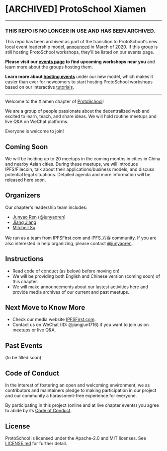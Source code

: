 # [ARCHIVED] ProtoSchool Xiamen

*******************************

### THIS REPO IS NO LONGER IN USE AND HAS BEEN ARCHIVED.

This repo has been archived as part of the transition to ProtoSchool's new local event leadership model, [announced](https://github.com/ProtoSchool/organizing/issues/84) in March of 2020. If this group is still hosting ProtoSchool workshops, they'll be listed on our events page.

**Please visit our [events page](https://proto.school/#/events) to find upcoming workshops near you** and learn more about the groups hosting them. 

**Learn more about [hosting events](https://proto.school/#/host)** under our new model, which makes it easier than ever for newcomers to start hosting ProtoSchool workshops based on our interactive [tutorials](https://proto.school/#/tutorials).

*********************************

Welcome to the Xiamen chapter of [ProtoSchool](https://proto.school)!

We are a group of people passionate about the decentralized web and excited to learn, teach, and share ideas. We will hold routine meetups and live Q&A on WeChat platforms. 

Everyone is welcome to join!

## Coming Soon

We will be holding up to 20 meetups in the coming months in cities in China and nearby Asian cities. During these meetups, we will introduce IPFS/Filecoin, talk about their applications/business models, and discuss potential legal situations. Detailed agenda and more information will be released here soon. 


## Organizers

Our chapter's leadership team includes:
* [Junyao Ren](renjunyao@gmail.com) ([@junyaoren](https://github.com/junyaoren))
* [Jiang Jiang](jiangj@ipfsfirst.com)
* [Mitchell Su](mitchell@ipfs.fund)

We run as a team from IPFSFirst.com and IPFS.方得 community. If you are also interested in help organizing, please contact [@junyaoren](https://github.com/junyaoren). 

## Instructions

- Read code of conduct (as below) before moving on! 
- We will be providing both English and Chinese version (coming soon) of this chapter.
- We will make announcements about our lastest activities here and provide media archives of our current and past meetups. 

## Next Move to Know More

- Check our media website [IPFSFirst.com](https://IPFSFirst.com). 
- Contact us on WeChat (ID: @jiangjun1716) if you want to join us on meetups or live Q&A. 

## Past Events
(to be filled soon)

## Code of Conduct

In the interest of fostering an open and welcoming environment, we as
contributors and maintainers pledge to making participation in our project and
our community a harassment-free experience for everyone.

By participating in this project (online and at live chapter events) you agree to abide by its [Code of Conduct](./CODE_OF_CONDUCT.md).

## License

ProtoSchool is licensed under the Apache-2.0 and MIT licenses. See [LICENSE.md](https://github.com/protoschool/seattle/blob/master/LICENSE.md) for further detail.
